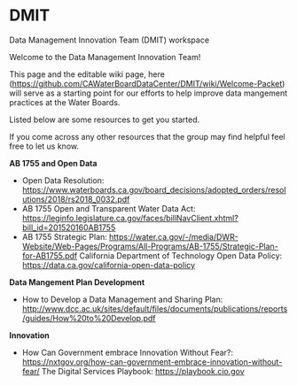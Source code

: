 # DMIT
Data Management Innovation Team (DMIT) workspace

Welcome to the Data Management Innovation Team!

This page and the editable wiki page, here (https://github.com/CAWaterBoardDataCenter/DMIT/wiki/Welcome-Packet) will serve as a starting point for our efforts to help improve data mangement practices at the Water Boards.

Listed below are some resources to get you started. 

If you come across any other resources that the group may find helpful feel free to let us know.

**AB 1755 and Open Data**

* Open Data Resolution: https://www.waterboards.ca.gov/board_decisions/adopted_orders/resolutions/2018/rs2018_0032.pdf   
* AB 1755 Open and Transparent Water Data Act: https://leginfo.legislature.ca.gov/faces/billNavClient.xhtml?bill_id=201520160AB1755
* AB 1755 Strategic Plan: https://water.ca.gov/-/media/DWR-Website/Web-Pages/Programs/All-Programs/AB-1755/Strategic-Plan-for-AB1755.pdf
California Department of Technology Open Data Policy: https://data.ca.gov/california-open-data-policy

**Data Mangement Plan Development**

* How to Develop a Data Management and Sharing Plan: http://www.dcc.ac.uk/sites/default/files/documents/publications/reports/guides/How%20to%20Develop.pdf

**Innovation**

* How Can Government embrace Innovation Without Fear?: https://nxtgov.org/how-can-government-embrace-innovation-without-fear/
The Digital Services Playbook: https://playbook.cio.gov 
